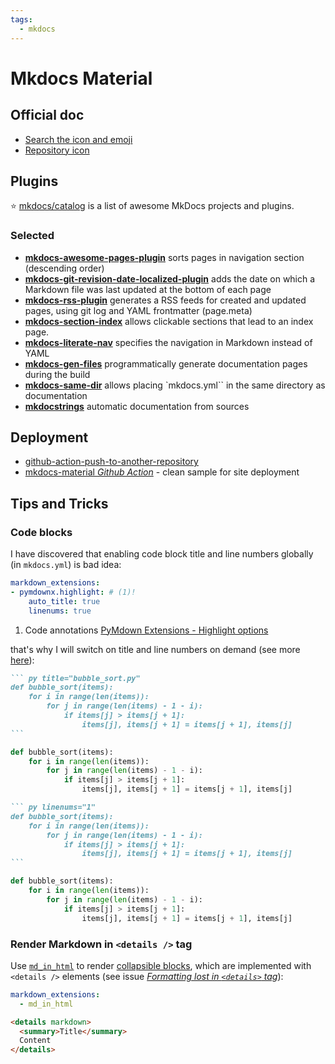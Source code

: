 ```yaml
---
tags:
  - mkdocs
---
```


# Mkdocs Material

## Official doc

- [Search the icon and emoji](https://squidfunk.github.io/mkdocs-material/reference/icons-emojis/)
- [Repository icon](https://squidfunk.github.io/mkdocs-material/setup/adding-a-git-repository/#repository-icon)

## Plugins

:star: [mkdocs/catalog](https://github.com/mkdocs/catalog) is a list of awesome MkDocs projects and plugins.

### Selected

- [**mkdocs-awesome-pages-plugin**](https://github.com/lukasgeiter/mkdocs-awesome-pages-plugin) sorts pages in navigation section (descending order)
- [**mkdocs-git-revision-date-localized-plugin**](https://github.com/timvink/mkdocs-git-revision-date-localized-plugin) adds the date on which a Markdown file was last updated at the bottom of each page
- [**mkdocs-rss-plugin**](https://github.com/Guts/mkdocs-rss-plugin) generates a RSS feeds for created and updated pages, using git log and YAML frontmatter (page.meta)
- [**mkdocs-section-index**](https://oprypin.github.io/mkdocs-section-index/) allows clickable sections that lead to an index page.
- [**mkdocs-literate-nav**](https://oprypin.github.io/mkdocs-literate-nav/) specifies the navigation in Markdown instead of YAML
- [**mkdocs-gen-files**](https://oprypin.github.io/mkdocs-gen-files/) programmatically generate documentation pages during the build
- [**mkdocs-same-dir**](https://oprypin.github.io/mkdocs-same-dir/) allows placing `mkdocs.yml`` in the same directory as documentation
- [**mkdocstrings**](https://github.com/mkdocstrings/mkdocstrings) automatic documentation from sources

## Deployment

- [github-action-push-to-another-repository](https://github.com/marketplace/actions/push-directory-to-another-repository)
- [mkdocs-material *Github Action*](https://github.com/squidfunk/mkdocs-material/blob/master/.github/workflows/documentation.yml) - clean sample for site deployment

## Tips and Tricks

### Code blocks

I have discovered that enabling code block title and line numbers globally (in `mkdocs.yml`) is bad idea: 

```yaml title="mkdocs.yml"
markdown_extensions:
- pymdownx.highlight: # (1)!
    auto_title: true
    linenums: true
```

1. Code annotations [PyMdown Extensions - Highlight options](https://facelessuser.github.io/pymdown-extensions/extensions/highlight/#options)


that's why I will switch on title and line numbers on demand (see more [here](https://squidfunk.github.io/mkdocs-material/reference/code-blocks/)):

```` markdown title="Code block with title"
``` py title="bubble_sort.py"
def bubble_sort(items):
    for i in range(len(items)):
        for j in range(len(items) - 1 - i):
            if items[j] > items[j + 1]:
                items[j], items[j + 1] = items[j + 1], items[j]
```
````

<div class="result" markdown>

``` py title="bubble_sort.py"
def bubble_sort(items):
    for i in range(len(items)):
        for j in range(len(items) - 1 - i):
            if items[j] > items[j + 1]:
                items[j], items[j + 1] = items[j + 1], items[j]
```

</div>

```` markdown title="Code block with line numbers"
``` py linenums="1"
def bubble_sort(items):
    for i in range(len(items)):
        for j in range(len(items) - 1 - i):
            if items[j] > items[j + 1]:
                items[j], items[j + 1] = items[j + 1], items[j]
```
````

<div class="result" markdown>

``` py linenums="1"
def bubble_sort(items):
    for i in range(len(items)):
        for j in range(len(items) - 1 - i):
            if items[j] > items[j + 1]:
                items[j], items[j + 1] = items[j + 1], items[j]
```

</div>

### Render Markdown in `<details />` tag

Use [`md_in_html`](https://squidfunk.github.io/mkdocs-material/setup/extensions/python-markdown/#markdown-in-html) to render [collapsible blocks](https://squidfunk.github.io/mkdocs-material/reference/admonitions/#collapsible-blocks), which are implemented with `<details />` elements (see issue [*Formatting lost in `<details>` tag*](https://github.com/squidfunk/mkdocs-material/issues/4084)):

```yaml
markdown_extensions:
  - md_in_html
```

```html
<details markdown>
  <summary>Title</summary>
  Content
</details>
```
